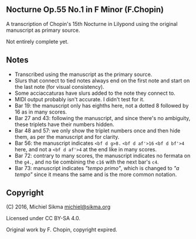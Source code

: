 Nocturne Op.55 No.1 in F Minor (F.Chopin)
-----------------------------------------

A transcription of Chopin's 15th Nocturne in Lilypond using the original
manuscript as primary source.

Not entirely complete yet.

Notes
-----

* Transcribed using the manuscript as the primary source.
* Slurs that connect to tied notes always end on the first note
  and start on the last note (for visual consistency).
* Some acciaccaturas have slurs added to the note they connect to.
* MIDI output probably isn't accurate. I didn't test for it.
* Bar 19: the manuscript only has eighths here, not a dotted 8
  followed by 16 as in many scores.
* Bar 27 and 43: following the manuscript, and since there's no
  ambiguity, these triplets have their numbers hidden.
* Bar 48 and 57: we only show the triplet numbers once and then hide
  them, as per the manuscript and for clarity.
* Bar 56: the manuscript indicates `<bf d g>8.` `<bf d af'>16` `<bf d bf'>4`
  here, and not a `<bf d af'>4` at the end like in many scores.
* Bar 72: contrary to many scores, the manuscript indicates no fermata
  on the `g4.`, and no tie combining the `c16` with the next bar's `c4`.
* Bar 73: manuscript indicates *"tempo primo"*, which is changed to
  *"a tempo"* since it means the same and is the more common notation.

Copyright
---------

(C) 2016, Michiel Sikma <michiel@sikma.org>

Licensed under CC BY-SA 4.0.

Original work by F. Chopin, copyright expired.
